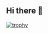 ## Hi there 👋

[![trophy](https://github-profile-trophy.vercel.app/?username=tdev2000)](https://github.com/ryo-ma/github-profile-trophy)
